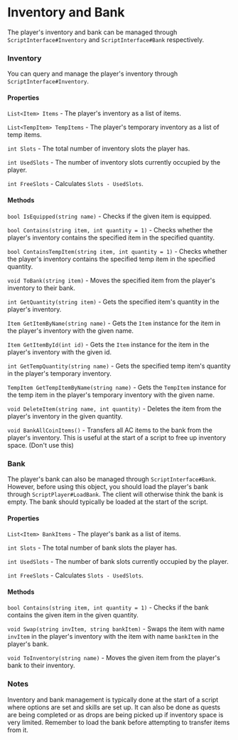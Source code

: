 Inventory and Bank
======

The player's inventory and bank can be managed through `ScriptInterface#Inventory` and `ScriptInterface#Bank` respectively.

### Inventory

You can query and manage the player's inventory through `ScriptInterface#Inventory`.

#### Properties

`List<Item> Items` - The player's inventory as a list of items.

`List<TempItem> TempItems` - The player's temporary inventory as a list of temp items.

`int Slots` - The total number of inventory slots the player has.

`int UsedSlots` - The number of inventory slots currently occupied by the player.

`int FreeSlots` - Calculates `Slots - UsedSlots`.

#### Methods

`bool IsEquipped(string name)` - Checks if the given item is equipped.

`bool Contains(string item, int quantity = 1)` - Checks whether the player's inventory contains the specified item in the specified quantity.

`bool ContainsTempItem(string item, int quantity = 1)` - Checks whether the player's inventory contains the specified temp item in the specified quantity.

`void ToBank(string item)` - Moves the specified item from the player's inventory to their bank.

`int GetQuantity(string item)` - Gets the specified item's quantity in the player's inventory.

`Item GetItemByName(string name)` - Gets the `Item` instance for the item in the player's inventory with the given name.

`Item GetItemById(int id)` - Gets the `Item` instance for the item in the player's inventory with the given id.

`int GetTempQuantity(string name)` - Gets the specified temp item's quantity in the player's temporary inventory.

`TempItem GetTempItemByName(string name)` - Gets the `TempItem` instance for the temp item in the player's temporary inventory with the given name.

`void DeleteItem(string name, int quantity)` - Deletes the item from the player's inventory in the given quantity.

`void BankAllCoinItems()` - Transfers all AC items to the bank from the player's inventory. This is useful at the start of a script to free up inventory space. (Don't use this)

### Bank

The player's bank can also be managed through `ScriptInterface#Bank`. However, before using this object, you should load the player's bank through `ScriptPlayer#LoadBank`. The client will otherwise think the bank is empty. The bank should typically be loaded at the start of the script.

#### Properties

`List<Item> BankItems` - The player's bank as a list of items.

`int Slots` - The total number of bank slots the player has.

`int UsedSlots` - The number of bank slots currently occupied by the player.

`int FreeSlots` - Calculates `Slots - UsedSlots`.

#### Methods

`bool Contains(string item, int quantity = 1)` - Checks if the bank contains the given item in the given quantity.

`void Swap(string invItem, string bankItem)` - Swaps the item with name `invItem` in the player's inventory with the item with name `bankItem` in the player's bank.

`void ToInventory(string name)` - Moves the given item from the player's bank to their inventory.

### Notes

Inventory and bank management is typically done at the start of a script where options are set and skills are set up. It can also be done as quests are being completed or as drops are being picked up if inventory space is very limited. Remember to load the bank before attempting to transfer items from it.
